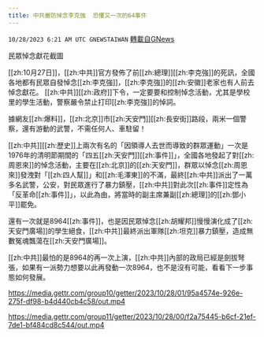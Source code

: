 ```yaml
---
title: 中共嚴防悼念李克強  恐懼又一次的64事件
---
```

`10/28/2023 6:21 AM UTC GNEWSTAIWAN` [轉載自GNews](https://gnews.org/articles/1891268)


民眾悼念獻花截圖


  
[[zh:10月27日]]，[[zh:中共]]官方發佈了前[[zh:總理]][[zh:李克強]]的死訊，全國各地都有民眾自發悼念[[zh:李克強]]，[[zh:李克強]]的[[zh:安徽]]老家也有人前去悼念獻花。
[[zh:中共]][[zh:政府]]下令，一定要要和控制悼念活動，尤其是學校里的學生活動，警察嚴令禁止打印[[zh:李克強]]的悼詞。

  

  

據網友[[zh:爆料]]，[[zh:北京]]市[[zh:天安門]][[zh:長安街]]路段，兩米一個警察，還有游動的武警，不需任何人、車駐留！

  

 [[zh:中共]][[zh:歷史]]上兩次有名的「因領導人去世而導致的群眾運動」一次是1976年的清明節期間的「四五[[zh:天安門]][[zh:事件]]」，全國各地發起了對[[zh:周恩來]]的悼念活動，主要在[[zh:北京]]的[[zh:天安門]]，群眾以悼念[[zh:周恩來]]發洩對「[[zh:四人幫]]」和[[zh:毛澤東]]的不滿，最終[[zh:中共]]派出了一萬多名武警，公安，對民眾進行了暴力鎮壓，[[zh:中共]]對此次[[zh:事件]]定性為「反革命[[zh:事件]]」，以此為由，將當時的副主席兼副[[zh:總理]]的[[zh:鄧小平]]罷免。

  

還有一次就是8964[[zh:事件]]，也是因民眾悼念[[zh:胡耀邦]]慢慢演化成了[[zh:天安門廣場]]的學生絕食，[[zh:中共]]最終派出軍隊[[zh:坦克]]暴力鎮壓，造成無數冤魂飄蕩在[[zh:天安門廣場]]。

  

[[zh:中共]]最怕的是8964的再一次上演，[[zh:中共]]內部的政局已經是劍拔弩張，如果有一派勢力想要以此再發動一次8964，也不是沒有可能，看看下一步事態如何發展。


https://media.gettr.com/group10/getter/2023/10/28/01/95a4574e-926e-275f-df98-b4d440cb4c58/out.mp4


https://media.gettr.com/group11/getter/2023/10/28/00/f2a75445-b6cf-21ef-7de1-bf484cd8c544/out.mp4



